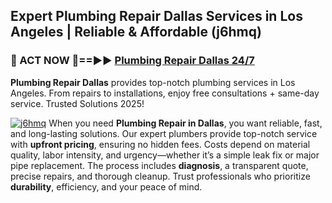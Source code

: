 ## Expert Plumbing Repair Dallas Services in Los Angeles | Reliable & Affordable (j6hmq)  

<h3>🚿 ACT NOW 🌟==►► <a href="https://tinyurl.com/2ne6vx2x" rel="nofollow">Plumbing Repair Dallas 24/7</a></h3>

**Plumbing Repair Dallas** provides top-notch plumbing services in Los Angeles. From repairs to installations, enjoy free consultations + same-day service. Trusted Solutions 2025!

[![j6hmq](https://i.imgur.com/4PFF4AK.jpeg)](https://tinyurl.com/2ne6vx2x)
When you need **Plumbing Repair in Dallas**, you want reliable, fast, and long-lasting solutions. Our expert plumbers provide top-notch service with **upfront pricing**, ensuring no hidden fees. Costs depend on material quality, labor intensity, and urgency—whether it’s a simple leak fix or major pipe replacement. The process includes **diagnosis**, a transparent quote, precise repairs, and thorough cleanup. Trust professionals who prioritize **durability**, efficiency, and your peace of mind.
